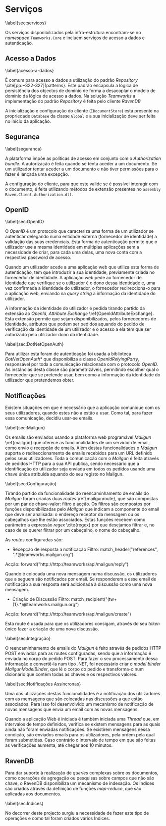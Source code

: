 Serviços
=

\label{sec:servicos}

Os serviços disponibilizados pela infra-estrutura encontram-se no *namespace* `Teamworks.Core` e incluem serviços de acesso a dados e autenticação.

Acesso a Dados
-

\label{acesso-a-dados}

É comum para acesso a dados a utilização do padrão *Repository* \cite[pp.~322-327]{patterns}. Este padrão encapsula a lógica de persistência dos objectos de domínio de forma a desacoplar o modelo de domínio da lógica de acesso a dados. Na solução *Teamworks* a implementação do padrão *Repository* é feita pelo cliente *RavenDB*

A inicialização e configuração do cliente (`IDocumentStore`) está presente na propriedade `Database` da classe `Global` e a sua inicialização deve ser feita no início da aplicação.


Segurança
- 

\label{seguranca}

A plataforma impõe as políticas de acesso em conjunto com o *Authorization bundle*. A autorização é feita quando se tenta aceder a um documento. Se um utilizador tentar aceder a um documento e não tiver permissões para o fazer é lançada uma excepção.

A configuração do cliente, para que este valide se é possível interagir com o documento, é feita utilizando métodos de extensão presentes no `assembly` `Raven.Client.Authorization.dll`.

OpenID
-

\label{sec:OpenID}

O *OpenID* é um protocolo que caracteriza uma forma de um utilizador se autenticar delegando numa entidade externa (fornecedor de identidade) a validação das suas credenciais. Esta forma de autenticação permite que o utilizador use a mesma identidade em múltiplas aplicações sem a necessidade de criar, para cada uma delas, uma nova conta com a respectiva password de acesso. 

Quando um utilizador acede a uma aplicação web que utiliza esta forma de autenticação, tem que introduzir a sua identidade, previamente criada no fornecedor de identidade. A aplicação web pede ao fornecedor de identidade que verifique se o utilizador é o dono dessa identidade e, uma vez confirmada a identidade do utilizador, o fornecedor redirecciona-o para a aplicação web, enviando na *query string* a informação da identidade do utilizador. 

A informação da identidade do utilizador é pedida tirando partido da extensão ao *OpenId*, *Attribute Exchange* \ref{OpenIdAttributeExchange}. Esta extensão permite que sejam disponibilizados, pelos fornecedores de identidade, atributos que podem ser pedidos aquando do pedido de verificação da identidade de um utilizador e o acesso a ela tem que ser autorizado pelo utilizador dono da identidade. 

\label{sec:DotNetOpenAuth}

Para utilizar esta foram de autenticação foi usada a biblioteca *DotNetOpenAuth** que disponibiliza a classe *OpenIdRelyingParty*, responsável por toda a comunicação relacionada com o protocolo *OpenID*. As instâncias desta classe são parametrizáveis, permitindo escolher qual o fornecedor que se pretende usar, bem como a informação da identidade do utilizador que pretendemos obter.

Notificações
-

Existem situações em que é necessário que a aplicação comunique com os seus utilizadores, quando estes não a estão a usar. Como tal, para fazer essa comunicação, decidiu usar-se emails. 

\label{sec:Mailgun}

Os emails são enviados usando a plataforma web programável *Mailgun* \ref{mailgun} que oferece as funcionalidades de um servidor de email, como envio e recepção de emails. Além destas funcionalidades o *Mailgun* suporta o redireccionamento de emails recebidos para um URL definido pelos seus utilizadores. Toda a comunicação com o *Mailgun* é feita através de pedidos HTTP para a sua API publica, sendo necessário que a identificação do utilizador seja enviada em todos os pedidos usando uma chave única atribuída aquando do seu registo no Mailgun.

\label{sec:Configuração}

Tirando partido da funcionalidade do reencaminhamento de emails do *Mailgun* foram criadas duas *routes* \ref{mailgunroute}, que são compostas por um par de chave-valor: filtro e acção. Os filtros são compostos por funções disponibilizadas pelo *Mailgun* que indicam a componente do email que deve ser analisada: o endereço receptor da mensagem ou os cabeçalhos que lhe estão associados. Estas funções recebem como parâmetro a expressão *regex* \cite{regex} por que desejamos filtrar e, no caso de se querer filtrar por um cabeçalho, o nome do cabeçalho.

As *routes* configuradas são: 

+ Recepção de resposta a notificação
Filtro: match_header("references", ".*@teamworks.mailgun.org")

Acção:  forward("http://http://teamworks/api/mailgun/reply")

Quando é colocada uma nova mensagem numa discussão, os utilizadores que a seguem são notificados por email. Se responderem a esse email de notificação a sua resposta será adicionada à discussão como uma nova mensagem.

+ Criação de Discussão 
Filtro: match_recipient("(tw\+{1}.*)@teamworks.mailgun.org")

Acção: forward("http://http://teamworks/api/mailgun/create")

Esta route é usada para que os utilizadores consigam, através do seu *token* único fazer a criação de uma nova discussão.

\label{sec:Integração}

O reencaminhamento de emails do *Mailgun* é feito através de pedidos HTTP POST enviados para as routes configuradas, sendo que a informação é enviada no corpo do pedido POST. Para fazer o seu processamento dessa informação e convertê-la num tipo .NET, foi necessário criar o *model binder* *MailgunModelBinder*, que lê o corpo do pedido e transforma-o num dicionário que contém todas as chaves e os respectivos valores.

\label{sec:Notificações Assíncronas}

Uma das utilizações destas funcionalidades é a notificação dos utilizadores com as mensagens que são colocadas nas discussões a que estão associados. Para isso foi desenvolvido um mecanismo de notificação de novas mensagens que envia um email com as novas mensagens. 

Quando a aplicação Web é iniciada é também iniciada uma *Thread* que, em intervalos de tempo definidos, verifica se existem mensagens para as quais ainda não foram enviadas notificações. Se existirem mensagens nessa condição, são enviados emails para os utilizadores, pela ordem pela qual foram submetidas. Caso contrário o intervalo de tempo em que são feitas as verificações aumenta, até chegar aos 10 minutos.

RavenDB
-

Para dar suporte à realização de *queries* complexas sobre os documentos, como operações de agregação ou pesquisas sobre campos que não são chave, o RavenDB disponibiliza um mecanismo de indexação. Os Índices são criados através da definição de funções *map-reduce*, que são aplicadas aos documentos.

\label{sec:Índices}

No decorrer deste projecto surgiu a necessidade de fazer este tipo de operações e como tal foram criados vários Índices.
